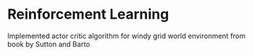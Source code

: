 # Reinforcement Learning
Implemented actor critic algorithm for windy grid world 
environment from book by Sutton and Barto
